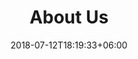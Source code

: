 ---
title: "About Us"
date: 2018-07-12T18:19:33+06:00
heading : "ASSSA POLAND: TERMICZNA OBRÓBKA KRUSZYW MINERALNYCH"
description : "Zajmujemy się termiczną obróbką kruszyw mineralnych. W procesach produkcyjnych następuje uszlachetnienie kruszyw poprzez płukanie, wstępną segregację, obróbkę termiczną i dokładne rozdzielenie poszczególnych frakcji. Wyselekcjonowane przez nas kruszywa posiadają bardzo dobre właściwości techniczne i chemiczne, dzięki czemu znajdują szerokie zastosowanie w przemyśle." 
expertise_title: "PRZYKŁADOWE ZASTOSOWANIA"
expertise_sectors: ["Budownictwo drogowe", "Materiały ścierne", "Produkcja kleju", "Suche zaprawy", "Nawierzchnie sportowe", "Piaskowanie konstrukcji stalowych i betonów", "Chemia budowlana", "Materiały filtracyjne", "Posadzki żywiczne", "... i wiele więcej"]
---